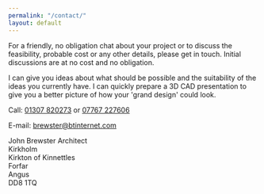 ```yaml
---
permalink: "/contact/"
layout: default
---
```


For a friendly, no obligation chat about your project or to discuss the feasibility, probable cost or any other details, please get in touch. Initial discussions are at no cost and no obligation.

I can give you ideas about what should be possible and the suitability of the ideas you currently have. I can quickly prepare a 3D CAD presentation to give you a better picture of how your 'grand design' could look.

Call: [01307 820273](tel:01307820273) or [07767 227606](tel:07767227606)

E-mail: [brewster@btinternet.com](mailto:brewster@btinternet.com)

John Brewster Architect  
Kirkholm  
Kirkton of Kinnettles  
Forfar  
Angus  
DD8 1TQ